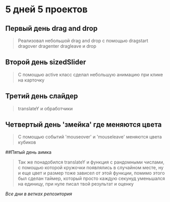 # 5 дней 5 проектов

## Первый день drag and drop 
> Реализовал небольшой drag and drop с помощью dragstart dragover dragenter dragleave и drop

## Второй день sizedSlider
> С помощью active класс сделал небольшую анимацию при клике на карточку

## Третий день слайдер
> translateY и обработчики

## Четвертый день 'змейка' где меняются цвета
> С помощью событий 'mouseover' и 'mouseleave' меняются цвета кубиков

##Пятый день аимка
> Так же понадобился translateY и функция с рандомными числами, с помощью которой кружочки появлялись в случайном месте, ну и еще цвет и размер тоже зависел от этой функции, помимо этого был сделан таймер, который просто каждую секунуд уменьшался на единицу, при нуле писал твой результат и оценку

*Все дни в ветках репозитория*
